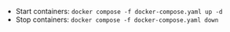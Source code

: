 - Start containers: `docker compose -f docker-compose.yaml up -d`
- Stop containers: `docker compose -f docker-compose.yaml down`
